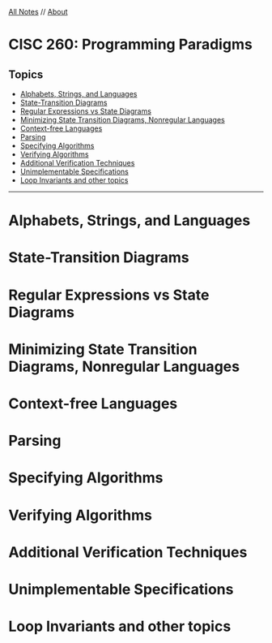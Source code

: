 [All Notes](http://karishmadaga.com/course-notes) // [About](http://karishmadaga.com)
# CISC 260: Programming Paradigms

## Topics

* [Alphabets, Strings, and Languages](#alph-str-lang)
* [State-Transition Diagrams](#alph-str-lang)
* [Regular Expressions vs State Diagrams](#reg-exp)
* [Minimizing State Transition Diagrams, Nonregular Languages](#min-state-trans-diagrams)
* [Context-free Languages](#context-free-lang)
* [Parsing](#parsing)
* [Specifying Algorithms](#specifying-alg)
* [Verifying Algorithms](#verifying-alg)
* [Additional Verification Techniques](#more-verification)
* [Unimplementable Specifications](#more-verification)
* [Loop Invariants and other topics](#loop-invariants)

<hr>
<h1 id="#alph-str-lang">Alphabets, Strings, and Languages</h1>

<h1 id="#state-transition">State-Transition Diagrams</h1>

<h1 id="#reg-exp">Regular Expressions vs State Diagrams</h1>

<h1 id="#min-state-trans-diagrams">Minimizing State Transition Diagrams, Nonregular Languages</h1>

<h1 id="#context-free-lang">Context-free Languages</h1>
<h1 id="#parsing">Parsing</h1>
<h1 id="#specifying-alg">Specifying Algorithms</h1>
<h1 id="#verifying-alg">Verifying Algorithms</h1>
<h1 id="#more-verification">Additional Verification Techniques</h1>
<h1 id="#unimplementable">Unimplementable Specifications</h1>
<h1 id="#loop-invariants">Loop Invariants and other topics</h1>
